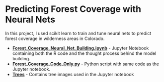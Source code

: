 # Predicting Forest Coverage with Neural Nets 

In this project, I used scikit learn to train and tune neural nets to predict forest coverage in wilderness areas in Colorado.

* [**Forest_Coverage_Neural_Net_Building.ipynb**](Forest_Coverage_Neural_Net_Building.ipynb) - Jupyter Notebook containing both the R code and the thought process behind the model building.<br>
* [**Forest_Coverage_Code_Only.py**](Forest_Coverage_Code_Only.py) - Python script with same code as the Jupyter notebook. <br>
* [**Trees**](Trees) - Contains tree images used in the Jupyter notebook

